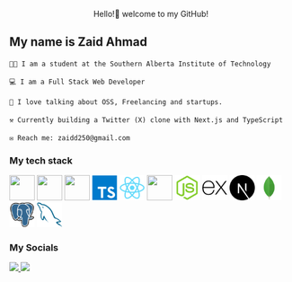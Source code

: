 <p align="center"> Hello!👋 welcome to my GitHub! </p>

## My name is Zaid Ahmad

<div>
	
	🧑‍🎓 I am a student at the Southern Alberta Institute of Technology
 	
  	💻 I am a Full Stack Web Developer
	
	💬 I love talking about OSS, Freelancing and startups.   
	
	⚒️ Currently building a Twitter (X) clone with Next.js and TypeScript
	
	✉️ Reach me: zaidd250@gmail.com 
</div>

### My tech stack
<div>
	<img src="https://cdn.jsdelivr.net/gh/devicons/devicon/icons/html5/html5-original.svg" width="45" height="45"/>
	<img src="https://cdn.jsdelivr.net/gh/devicons/devicon/icons/css3/css3-original.svg" width="45" height="45"/>
	<img src="https://cdn.jsdelivr.net/gh/devicons/devicon/icons/javascript/javascript-original.svg" width="45" height="45"/>
	<img src="https://github.com/devicons/devicon/blob/1119b9f84c0290e0f0b38982099a2bd027a48bf1/icons/typescript/typescript-original.svg" width="45" height="45"/>
	<img src="https://github.com/devicons/devicon/blob/v2.15.1/icons/react/react-original.svg" width="45" height="45"/>
	<img src="https://cdn.jsdelivr.net/gh/devicons/devicon/icons/tailwindcss/tailwindcss-plain.svg" width="45" height="45"/>
	<img src="https://github.com/devicons/devicon/blob/1119b9f84c0290e0f0b38982099a2bd027a48bf1/icons/nodejs/nodejs-original.svg" width="45" height="45"/>
	<img src="https://github.com/devicons/devicon/blob/1119b9f84c0290e0f0b38982099a2bd027a48bf1/icons/express/express-original.svg" width="45" height="45"/>
	<img src="https://github.com/devicons/devicon/blob/1119b9f84c0290e0f0b38982099a2bd027a48bf1/icons/nextjs/nextjs-original.svg" width="45" height="45"/>
	<img src="https://github.com/devicons/devicon/blob/1119b9f84c0290e0f0b38982099a2bd027a48bf1/icons/mongodb/mongodb-original.svg" width="45" height="45"/>
	<img src="https://github.com/devicons/devicon/blob/1119b9f84c0290e0f0b38982099a2bd027a48bf1/icons/postgresql/postgresql-original.svg" width="45" height="45"/>
	<img src="https://github.com/devicons/devicon/blob/1119b9f84c0290e0f0b38982099a2bd027a48bf1/icons/mysql/mysql-original.svg" width="45" height="45"/>
</div>

### My Socials
<p>
	<a href="https://twitter.com/zaidahmad__dev" target="_blank">
		<img src="https://cdn2.iconfinder.com/data/icons/social-aquiocons/512/Aquicon-Twitter.png" width=60>
	</a>
	<a href="https://www.linkedin.com/in/zaidahmad25" target="_blank"><img src="https://cdn2.iconfinder.com/data/icons/social-aquiocons/512/Aquicon-Linkedin.png" width=60></a>
</p>
